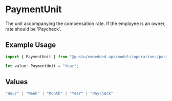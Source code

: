 # PaymentUnit

The unit accompanying the compensation rate. If the employee is an owner, rate should be 'Paycheck'.

## Example Usage

```typescript
import { PaymentUnit } from "@gusto/embedded-api/models/operations/postv1compensationscompensationid.js";

let value: PaymentUnit = "Year";
```

## Values

```typescript
"Hour" | "Week" | "Month" | "Year" | "Paycheck"
```